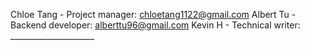Chloe Tang - Project manager: chloetang1122@gmail.com
Albert Tu - Backend developer: alberttu96@gmail.com
Kevin H - Technical writer: _____________________
